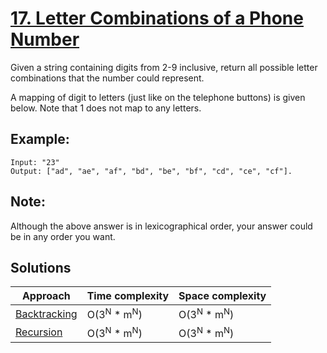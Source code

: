 # [17. Letter Combinations of a Phone Number](https://leetcode.com/problems/letter-combinations-of-a-phone-number/)

Given a string containing digits from 2-9 inclusive, return all possible letter combinations that the number could represent.

A mapping of digit to letters (just like on the telephone buttons) is given below. Note that 1 does not map to any letters.

## Example:

```
Input: "23"
Output: ["ad", "ae", "af", "bd", "be", "bf", "cd", "ce", "cf"].
```

## Note:

Although the above answer is in lexicographical order, your answer could be in any order you want.

## Solutions

|   Approach  | Time complexity | Space complexity |
|-------------|-----------------|------------------|
| [Backtracking](solution1.md) | O(3<sup>N</sup> * m<sup>N</sup>) | O(3<sup>N</sup> * m<sup>N</sup>)  |
| [Recursion](solution2.md) | O(3<sup>N</sup> * m<sup>N</sup>) | O(3<sup>N</sup> * m<sup>N</sup>)  |